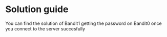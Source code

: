 # Solution guide

You can find the solution of Bandit1 getting the password on Bandit0 once you connect to the server succesfully
